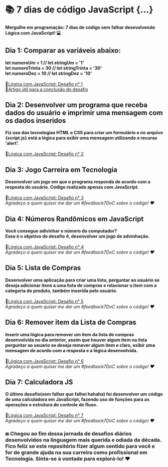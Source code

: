 # 📚 7 dias de código JavaScript {...}
#### Mergulhe em programação: 7 dias de código sem falhar desevolvendo Lógica com JavaScript! 💻<br> 
## Dia 1: Comparar as variáveis abaixo:<br>
**let numeroUm = 1  //  let stringUm = '1' <br>
let numeroTrinta = 30   //  let stringTrinta = '30'<br>
let numeroDez = 10  //  let stringDez = '10' <br>
 <br>**
📍[Lógica com JavaScript: Desafio n° 1](./desafio1/day1.js) <br>
📍[Artigo útil para a conclusão do desafio](https://www.alura.com.br/artigos/operadores-matematicos-em-javascript?gclid=Cj0KCQiA_8OPBhDtARIsAKQu0gYUqZqgonpXyEP1_hpUl58wYAk_P3Ze4VWrxo9ftkFW9CLYOMyjO1caAlrzEALw_wcB&utm_medium=email&_hsenc=p2ANqtz-9b6ycXq8f2O0ziXCAyMK2XTB13hnSQ4A3wqnJ6cUV90WajZqE1xc3NUCAwYGy0FYkfuB7R0xLyfEzJAPs4b25nXRJuhig8B38EK8vppyoMs5_-0xU&_hsmi=231357727&utm_content=231357727&utm_source=hs_automation)

## Dia 2: Desenvolver um programa que receba dados do usuário e imprimir uma mensagem com os dados inseridos<br>
**Fiz uso das tecnologias HTML e CSS para criar um formulário e no arquivo {script.js} está a lógica para exibir uma mensagem utilizando o recurso 'alert'.**<br><br>
📍[Lógica com JavaScript: Desafio n° 2](./desafio2/script.js)

## Dia 3: Jogo Carreira em Tecnologia
**Desenvolver um jogo em que o programa responda de acordo com a resposta do usuário. Código realizado apenas com JavaScript.**<br><br>
📍[Lógica com JavaScript: Desafio n° 3](./desafio3/jogo.js)
<br>*Agradeço a quem quiser me dar um #feedback7DoC sobre o código! ❤️*

## Dia 4: Números Randômicos em JavaScript
**Você consegue adivinhar o número do computador? 
<br>Esse é o objetivo do desafio 4, desenvolver um jogo de advinhação.**<br><br>
📍[Lógica com JavaScript: Desafio n° 4](./desafio4/random.js)
<br> *Agradeço a quem quiser me dar um #feedback7DoC sobre o código! ❤️*

## Dia 5: Lista de Compras
**Desenvolver uma aplicação para criar uma lista, perguntar ao usuário se deseja adicionar itens a uma lista de compras e relacionar o item com a categoria do produto, também inserida pelo usuário.**<br><br>
📍[Lógica com JavaScript: Desafio n° 5](./desafio5/listaCompras.js)<br> *Agradeço a quem quiser me dar um #feedback7DoC sobre o código! ❤️*

## Dia 6: Remover item da Lista de Compras
**Inserir uma lógica para remover um item da lista de compras desenvolvida no dia anterior, assim que houver algum item na lista perguntar ao usuario se deseja remover algum item e claro, exibir uma mensagem de acordo com a resposta e a lógica desenvolvida.**<br><br>
📍[Lógica com JavaScript: Desafio n° 6](./desafio6/removerItem.js)<br>*Agradeço a quem quiser me dar um #feedback7DoC sobre o código! ❤️*

## Dia 7: Calculadora JS
**O último desafio(sem falhar que falhei hahaha) foi desenvolver um código de uma calculadora em JavaScript, fazendo uso de funções para as operações e estrutura de controle de fluxo.**<br><br>
📍[Lógica com JavaScript: Desafio n° 7](./desafio7/calculadora.js)<br>*Agradeço a quem quiser me dar um #feedback7DoC sobre o código! ❤️*
### 🔚 Chegou ao fim dessa jornada de desafios diários desenvolvidos na linguagem mais querida e odiada da década. <br> Fico feliz se este repositório fizer algum sentido para você e for de grande ajuda na sua carreira como profissional em Tecnologia. Sinta-se à vontade para explorá-lo! ❤️
